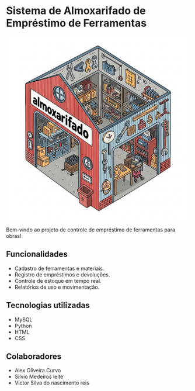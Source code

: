 # Sistema de Almoxarifado de Empréstimo de Ferramentas

![Imagem](https://github.com/Alex-Olv/Almoxarifado/blob/main/assets/unnamed(2).png)

Bem-vindo ao projeto de controle de empréstimo de ferramentas para obras!

## Funcionalidades

- Cadastro de ferramentas e materiais.
- Registro de empréstimos e devoluções.
- Controle de estoque em tempo real.
- Relatórios de uso e movimentação.

## Tecnologias utilizadas

- MySQL
- Python
- HTML
- CSS

## Colaboradores

- Alex Oliveira Curvo
- Silvio Medeiros leite
- Victor Silva do nascimento reis




